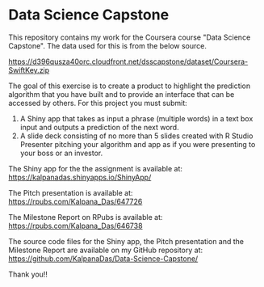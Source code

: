 # Data Science Capstone
This repository contains my work for the Coursera course "Data Science Capstone". The data used for this is from the below source. 

https://d396qusza40orc.cloudfront.net/dsscapstone/dataset/Coursera-SwiftKey.zip

The goal of this exercise is to create a product to highlight the prediction algorithm that you have built and to provide an interface that can be accessed by others. For this project you must submit:

1. A Shiny app that takes as input a phrase (multiple words) in a text box input and outputs a prediction of the next word.
2. A slide deck consisting of no more than 5 slides created with R Studio Presenter pitching your algorithm and app as if you were presenting to your boss or an investor.

The Shiny app for the the assignment is available at: https://kalpanadas.shinyapps.io/ShinyApp/

The Pitch presentation is available at: https://rpubs.com/Kalpana_Das/647726

The Milestone Report on RPubs is available at: https://rpubs.com/Kalpana_Das/646738

The source code files for the Shiny app, the Pitch presentation and the Milestone Report are available on my GitHub repository at: https://github.com/KalpanaDas/Data-Science-Capstone/

Thank you!!
